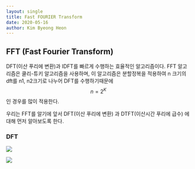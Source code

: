 ```yaml
---
layout: single
title: Fast FOURIER Transform
date: 2020-05-16
author: Kim Byeong Heon
---
```


## FFT (Fast Fourier Transform)

DFT(이산 푸리에 변환)과 IDFT를 빠르게 수행하는 효율적인 알고리즘이다.  FFT 알고리즘은 쿨리-튜키 알고리즘을 사용하며, 이 알고리즘은 분할정복을 적용하여  n 크기의 dft를 n1, n2크기로 나누어 DFT를 수행하기때문에 
$$
n = 2^K
$$
인 경우를 많이 적용한다.



우리는 FFT를 알기에 앞서 DFT(이산 푸리에 변환) 과 DTFT(이산시간 푸리에 급수) 에대해 먼저 알아보도록 한다.

### DFT

![](https://user-images.githubusercontent.com/62762126/82138914-0451b480-985f-11ea-8b31-3191f87cfb06.jpg)





![](https://user-images.githubusercontent.com/62762126/82139003-e6388400-985f-11ea-81c1-b73dd4b21612.jpg)